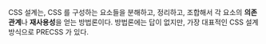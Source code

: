 CSS 설계는,
CSS 를 구성하는 요소들을 분해하고, 정리하고, 조합해서 
각 요소의 **의존 관계**나 **재사용성**을 얻는 방법론이다.
방법론에는 답이 없지만, 가장 대표적인 CSS 설계 방식으로 PRECSS 가 있다. 



<!--stackedit_data:
eyJoaXN0b3J5IjpbMTk3NTczNzY5NV19
-->